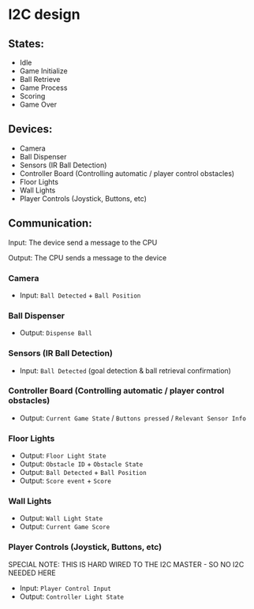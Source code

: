 # I2C design

## States:
- Idle
- Game Initialize
- Ball Retrieve
- Game Process
- Scoring
- Game Over

## Devices:
- Camera
- Ball Dispenser
- Sensors (IR Ball Detection)
- Controller Board (Controlling automatic / player control obstacles)
- Floor Lights
- Wall Lights
- Player Controls (Joystick, Buttons, etc)

## Communication:
Input: The device send a message to the CPU

Output: The CPU sends a message to the device

### Camera
- Input: `Ball Detected` + `Ball Position`

### Ball Dispenser
- Output: `Dispense Ball`

### Sensors (IR Ball Detection)
- Input: `Ball Detected` (goal detection & ball retrieval confirmation)

### Controller Board (Controlling automatic / player control obstacles)
- Output: `Current Game State` / `Buttons pressed` / `Relevant Sensor Info`

### Floor Lights
- Output: `Floor Light State`
- Output: `Obstacle ID` + `Obstacle State`
- Output: `Ball Detected` + `Ball Position`
- Output: `Score event` + `Score`

### Wall Lights
- Output: `Wall Light State`
- Output: `Current Game Score`

### Player Controls (Joystick, Buttons, etc)
SPECIAL NOTE: THIS IS HARD WIRED TO THE I2C MASTER - SO NO I2C NEEDED HERE
- Input: `Player Control Input`
- Output: `Controller Light State`
